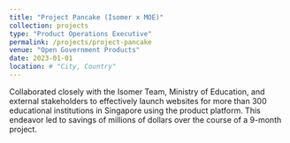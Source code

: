 ```yaml
---
title: "Project Pancake (Isomer x MOE)"
collection: projects
type: "Product Operations Executive"
permalink: /projects/project-pancake
venue: "Open Government Products"
date: 2023-01-01
location: # "City, Country"
---
```


Collaborated closely with the Isomer Team, Ministry of Education, and external stakeholders to effectively launch websites for more than 300 educational institutions in Singapore using the product platform. This endeavor led to savings of millions of dollars over the course of a 9-month project.